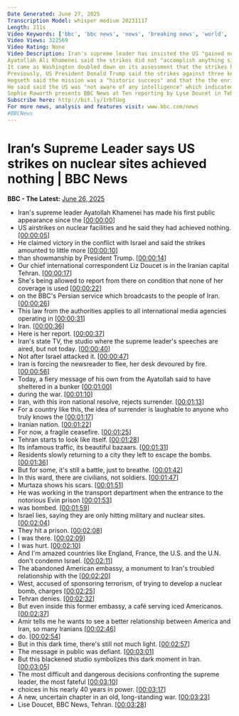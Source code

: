 ```yaml
---
Date Generated: June 27, 2025
Transcription Model: whisper medium 20231117
Length: 211s
Video Keywords: ['bbc', 'bbc news', 'news', 'breaking news', 'world', 'america', 'usa', 'india news', 'Israel', 'Iran', 'nuclear', 'intel', 'intelligence', 'leak', 'leaked', 'plans', 'program', 'programme', 'months', 'obliterated', 'Fordo', 'Fordow', 'Isfahan', 'Natanz', 'bunker', 'buster', 'risk', 'threat', 'danger', 'attacks', 'uranium', 'enrichment', 'enriched', 'centrifuges', 'moved', 'relocated', 'White', 'House', 'Leavitt', 'press', 'Defense', 'Agency', 'pilots', 'classified', 'fuck', 'top', 'secret', 'Netanyahu', 'Khamenei', 'stockpile', 'war', 'missiles', 'bomb', 'Trump', 'President', 'ceasefire', 'truce', 'US', 'United', 'States', 'region', 'regime', 'slap', 'blow', 'USA', 'attack', 'strike']
Video Views: 322569
Video Rating: None
Video Description: Iran's supreme leader has insisted the US "gained no achievements" from strikes on its nuclear facilities, in his first public address since a ceasefire with Israel was agreed.
Ayatollah Ali Khamenei said the strikes did not "accomplish anything significant" to disrupt Iran's nuclear programme, and said his country’s retaliation against an American air base in Qatar had dealt a "heavy blow" to the United States.
It came as Washington doubled down on its assessment that the strikes had severely undermined Iran's nuclear ambitions.  US Defence Secretary Pete Hegseth said intelligence gathered by the US and Israel indicated the operation "significantly damaged the nuclear programme, setting it back by years".
Previously, US President Donald Trump said the strikes against three key nuclear sites inside Iran "totally obliterated" them.  He gad also responded furiously to a leaked US intelligence report which suggested that Iran’s uranium enrichment programme had only been set back by a few months. 
Hegseth said the mission was a "historic success" and that the the enrichment facilities were now “inoperable".
He said said the US was "not aware of any intelligence" which indicated the enriched uranium had been moved out of once facility, Fordo, prior to the Us attack.
Sophie Raworth presents BBC News at Ten reporting by Lyse Doucet in Tehran.
Subscribe here: http://bit.ly/1rbfUog
For more news, analysis and features visit: www.bbc.com/news 
#BBCNews
---
```


# Iran’s Supreme Leader says US strikes on nuclear sites achieved nothing | BBC News
**BBC - The Latest:** [June 26, 2025](https://www.youtube.com/watch?v=CeD0XiP2HUs)
*  Iran's supreme leader Ayatollah Khamenei has made his first public appearance since the [[00:00:00](https://www.youtube.com/watch?v=CeD0XiP2HUs&t=0.0s)]
*  US airstrikes on nuclear facilities and he said they had achieved nothing. [[00:00:05](https://www.youtube.com/watch?v=CeD0XiP2HUs&t=5.0600000000000005s)]
*  He claimed victory in the conflict with Israel and said the strikes amounted to little more [[00:00:10](https://www.youtube.com/watch?v=CeD0XiP2HUs&t=10.26s)]
*  than showmanship by President Trump. [[00:00:14](https://www.youtube.com/watch?v=CeD0XiP2HUs&t=14.74s)]
*  Our chief international correspondent Liz Doucet is in the Iranian capital Tehran. [[00:00:17](https://www.youtube.com/watch?v=CeD0XiP2HUs&t=17.54s)]
*  She's being allowed to report from there on condition that none of her coverage is used [[00:00:22](https://www.youtube.com/watch?v=CeD0XiP2HUs&t=22.5s)]
*  on the BBC's Persian service which broadcasts to the people of Iran. [[00:00:26](https://www.youtube.com/watch?v=CeD0XiP2HUs&t=26.88s)]
*  This law from the authorities applies to all international media agencies operating in [[00:00:31](https://www.youtube.com/watch?v=CeD0XiP2HUs&t=31.599999999999998s)]
*  Iran. [[00:00:36](https://www.youtube.com/watch?v=CeD0XiP2HUs&t=36.519999999999996s)]
*  Here is her report. [[00:00:37](https://www.youtube.com/watch?v=CeD0XiP2HUs&t=37.519999999999996s)]
*  Iran's state TV, the studio where the supreme leader's speeches are aired, but not today. [[00:00:40](https://www.youtube.com/watch?v=CeD0XiP2HUs&t=40.84s)]
*  Not after Israel attacked it. [[00:00:47](https://www.youtube.com/watch?v=CeD0XiP2HUs&t=47.9s)]
*  Iran is forcing the newsreader to flee, her desk devoured by fire. [[00:00:56](https://www.youtube.com/watch?v=CeD0XiP2HUs&t=56.6s)]
*  Today, a fiery message of his own from the Ayatollah said to have sheltered in a bunker [[00:01:00](https://www.youtube.com/watch?v=CeD0XiP2HUs&t=60.92s)]
*  during the war. [[00:01:10](https://www.youtube.com/watch?v=CeD0XiP2HUs&t=70.12s)]
*  Iran, with this iron national resolve, rejects surrender. [[00:01:13](https://www.youtube.com/watch?v=CeD0XiP2HUs&t=73.12s)]
*  For a country like this, the idea of surrender is laughable to anyone who truly knows the [[00:01:17](https://www.youtube.com/watch?v=CeD0XiP2HUs&t=77.64s)]
*  Iranian nation. [[00:01:22](https://www.youtube.com/watch?v=CeD0XiP2HUs&t=82.28s)]
*  For now, a fragile ceasefire. [[00:01:25](https://www.youtube.com/watch?v=CeD0XiP2HUs&t=85.12s)]
*  Tehran starts to look like itself. [[00:01:28](https://www.youtube.com/watch?v=CeD0XiP2HUs&t=88.04s)]
*  Its infamous traffic, its beautiful bazaars. [[00:01:31](https://www.youtube.com/watch?v=CeD0XiP2HUs&t=91.0s)]
*  Residents slowly returning to a city they left to escape the bombs. [[00:01:36](https://www.youtube.com/watch?v=CeD0XiP2HUs&t=96.12s)]
*  But for some, it's still a battle, just to breathe. [[00:01:42](https://www.youtube.com/watch?v=CeD0XiP2HUs&t=102.16s)]
*  In this ward, there are civilians, not soldiers. [[00:01:47](https://www.youtube.com/watch?v=CeD0XiP2HUs&t=107.48s)]
*  Murtaza shows his scars. [[00:01:51](https://www.youtube.com/watch?v=CeD0XiP2HUs&t=111.2s)]
*  He was working in the transport department when the entrance to the notorious Evin prison [[00:01:53](https://www.youtube.com/watch?v=CeD0XiP2HUs&t=113.94s)]
*  was bombed. [[00:01:59](https://www.youtube.com/watch?v=CeD0XiP2HUs&t=119.06s)]
*  Israel lies, saying they are only hitting military and nuclear sites. [[00:02:04](https://www.youtube.com/watch?v=CeD0XiP2HUs&t=124.9s)]
*  They hit a prison. [[00:02:08](https://www.youtube.com/watch?v=CeD0XiP2HUs&t=128.94s)]
*  I was there. [[00:02:09](https://www.youtube.com/watch?v=CeD0XiP2HUs&t=129.94s)]
*  I was hurt. [[00:02:10](https://www.youtube.com/watch?v=CeD0XiP2HUs&t=130.94s)]
*  And I'm amazed countries like England, France, the U.S. and the U.N. don't condemn Israel. [[00:02:11](https://www.youtube.com/watch?v=CeD0XiP2HUs&t=131.94s)]
*  The abandoned American embassy, a monument to Iran's troubled relationship with the [[00:02:20](https://www.youtube.com/watch?v=CeD0XiP2HUs&t=140.22s)]
*  West, accused of sponsoring terrorism, of trying to develop a nuclear bomb, charges [[00:02:25](https://www.youtube.com/watch?v=CeD0XiP2HUs&t=145.46s)]
*  Tehran denies. [[00:02:32](https://www.youtube.com/watch?v=CeD0XiP2HUs&t=152.5s)]
*  But even inside this former embassy, a café serving iced Americanos. [[00:02:37](https://www.youtube.com/watch?v=CeD0XiP2HUs&t=157.57999999999998s)]
*  Amir tells me he wants to see a better relationship between America and Iran, so many Iranians [[00:02:46](https://www.youtube.com/watch?v=CeD0XiP2HUs&t=166.32s)]
*  do. [[00:02:54](https://www.youtube.com/watch?v=CeD0XiP2HUs&t=174.0s)]
*  But in this dark time, there's still not much light. [[00:02:57](https://www.youtube.com/watch?v=CeD0XiP2HUs&t=177.79999999999998s)]
*  The message in public was defiant. [[00:03:01](https://www.youtube.com/watch?v=CeD0XiP2HUs&t=181.79999999999998s)]
*  But this blackened studio symbolizes this dark moment in Iran. [[00:03:05](https://www.youtube.com/watch?v=CeD0XiP2HUs&t=185.88s)]
*  The most difficult and dangerous decisions confronting the supreme leader, the most fateful [[00:03:10](https://www.youtube.com/watch?v=CeD0XiP2HUs&t=190.94s)]
*  choices in his nearly 40 years in power. [[00:03:17](https://www.youtube.com/watch?v=CeD0XiP2HUs&t=197.54s)]
*  A new, uncertain chapter in an old, long-standing war. [[00:03:23](https://www.youtube.com/watch?v=CeD0XiP2HUs&t=203.4s)]
*  Lise Doucet, BBC News, Tehran. [[00:03:28](https://www.youtube.com/watch?v=CeD0XiP2HUs&t=208.38s)]
